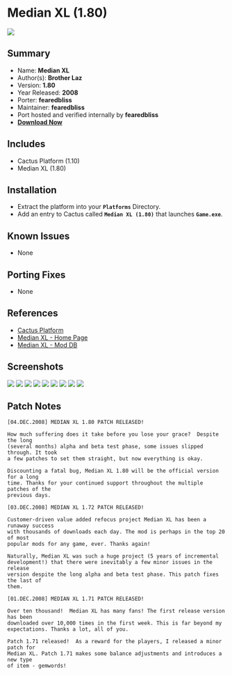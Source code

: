 # Median XL (1.80)

![](https://xyinn.org/diablo/platforms/platinum/Median_XL_1.80/screenshots/Screenshot001.jpg)

## Summary

- Name: **Median XL**
- Author(s): **Brother Laz**
- Version: **1.80**
- Year Released: **2008**
- Porter: **fearedbliss**
- Maintainer: **fearedbliss**
- Port hosted and verified internally by **fearedbliss**
- [**Download Now**](https://xyinn.org/diablo/platforms/platinum/Median_XL_1.80/)

## Includes

- Cactus Platform (1.10)
- Median XL (1.80)

## Installation

- Extract the platform into your **`Platforms`** Directory.
- Add an entry to Cactus called **`Median XL (1.80)`** that launches
  **`Game.exe`**.

## Known Issues

- None

## Porting Fixes

- None

## References

- [Cactus Platform](https://github.com/fearedbliss/Cactus)
- [Median XL - Home Page](https://modsbylaz.vn.cz/welcome.html)
- [Median XL - Mod DB](https://www.moddb.com/mods/median-xl/downloads/median-xl-180)

## Screenshots

![](https://xyinn.org/diablo/platforms/platinum/Median_XL_1.80/screenshots/Screenshot002.jpg)
![](https://xyinn.org/diablo/platforms/platinum/Median_XL_1.80/screenshots/Screenshot003.jpg)
![](https://xyinn.org/diablo/platforms/platinum/Median_XL_1.80/screenshots/Screenshot004.jpg)
![](https://xyinn.org/diablo/platforms/platinum/Median_XL_1.80/screenshots/Screenshot005.jpg)
![](https://xyinn.org/diablo/platforms/platinum/Median_XL_1.80/screenshots/Screenshot006.jpg)
![](https://xyinn.org/diablo/platforms/platinum/Median_XL_1.80/screenshots/Screenshot007.jpg)
![](https://xyinn.org/diablo/platforms/platinum/Median_XL_1.80/screenshots/Screenshot008.jpg)
![](https://xyinn.org/diablo/platforms/platinum/Median_XL_1.80/screenshots/Screenshot009.jpg)
![](https://xyinn.org/diablo/platforms/platinum/Median_XL_1.80/screenshots/Screenshot010.jpg)

## Patch Notes

```
[04.DEC.2008] MEDIAN XL 1.80 PATCH RELEASED!

How much suffering does it take before you lose your grace?  Despite the long
(several months) alpha and beta test phase, some issues slipped through. It took 
a few patches to set them straight, but now everything is okay.

Discounting a fatal bug, Median XL 1.80 will be the official version for a long
time. Thanks for your continued support throughout the multiple patches of the
previous days.

[03.DEC.2008] MEDIAN XL 1.72 PATCH RELEASED!

Customer-driven value added refocus project Median XL has been a runaway success
with thousands of downloads each day. The mod is perhaps in the top 20 of most
popular mods for any game, ever. Thanks again!

Naturally, Median XL was such a huge project (5 years of incremental
development!) that there were inevitably a few minor issues in the release
version despite the long alpha and beta test phase. This patch fixes the last of
them.

[01.DEC.2008] MEDIAN XL 1.71 PATCH RELEASED!

Over ten thousand!  Median XL has many fans! The first release version has been
downloaded over 10,000 times in the first week. This is far beyond my
expectations. Thanks a lot, all of you.

Patch 1.71 released!  As a reward for the players, I released a minor patch for
Median XL. Patch 1.71 makes some balance adjustments and introduces a new type
of item - gemwords!
```